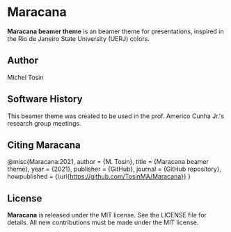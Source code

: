 # Maracana

**Maracana beamer theme** is an beamer theme for presentations, inspired in the Rio de Janeiro State University (UERJ) colors. 

## Author

Michel Tosin
 
## Software History

This beamer theme was created to be used in the prof. Americo Cunha Jr.'s research group meetings.

## Citing Maracana

@misc{Maracana:2021,
   author       = {M. Tosin},
   title        = {Maracana beamer theme},
   year         = {2021},
   publisher    = {GitHub},
   journal      = {GitHub repository},
   howpublished = {\url{https://github.com/TosinMA/Maracana}}
}

## License

**Maracana** is released under the MIT license. See the LICENSE file for details. All new contributions must be made under the MIT license.
